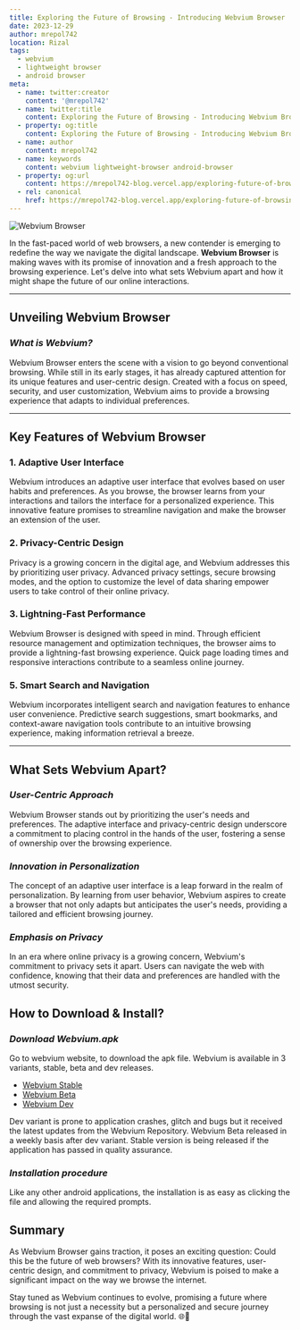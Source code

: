 ```yaml
---
title: Exploring the Future of Browsing - Introducing Webvium Browser
date: 2023-12-29
author: mrepol742
location: Rizal
tags:
  - webvium
  - lightweight browser
  - android browser
meta:
  - name: twitter:creator
    content: '@mrepol742'
  - name: twitter:title
    content: Exploring the Future of Browsing - Introducing Webvium Browser
  - property: og:title
    content: Exploring the Future of Browsing - Introducing Webvium Browser
  - name: author
    content: mrepol742
  - name: keywords
    content: webvium lightweight-browser android-browser
  - property: og:url
    content: https://mrepol742-blog.vercel.app/exploring-future-of-browsing-introducing-webvium-browser/
  - rel: canonical
    href: https://mrepol742-blog.vercel.app/exploring-future-of-browsing-introducing-webvium-browser/
---
```


![Webvium Browser](/blog/images/posts/webvium.jpeg)

In the fast-paced world of web browsers, a new contender is emerging to redefine the way we navigate the digital landscape. **Webvium Browser** is making waves with its promise of innovation and a fresh approach to the browsing experience. Let's delve into what sets Webvium apart and how it might shape the future of our online interactions.

---

## **Unveiling Webvium Browser**

### *What is Webvium?*

Webvium Browser enters the scene with a vision to go beyond conventional browsing. While still in its early stages, it has already captured attention for its unique features and user-centric design. Created with a focus on speed, security, and user customization, Webvium aims to provide a browsing experience that adapts to individual preferences.

---

## **Key Features of Webvium Browser**

### 1. **Adaptive User Interface**

Webvium introduces an adaptive user interface that evolves based on user habits and preferences. As you browse, the browser learns from your interactions and tailors the interface for a personalized experience. This innovative feature promises to streamline navigation and make the browser an extension of the user.

### 2. **Privacy-Centric Design**

Privacy is a growing concern in the digital age, and Webvium addresses this by prioritizing user privacy. Advanced privacy settings, secure browsing modes, and the option to customize the level of data sharing empower users to take control of their online privacy.

### 3. **Lightning-Fast Performance**

Webvium Browser is designed with speed in mind. Through efficient resource management and optimization techniques, the browser aims to provide a lightning-fast browsing experience. Quick page loading times and responsive interactions contribute to a seamless online journey.


### 5. **Smart Search and Navigation**

Webvium incorporates intelligent search and navigation features to enhance user convenience. Predictive search suggestions, smart bookmarks, and context-aware navigation tools contribute to an intuitive browsing experience, making information retrieval a breeze.

---

## **What Sets Webvium Apart?**

### *User-Centric Approach*

Webvium Browser stands out by prioritizing the user's needs and preferences. The adaptive interface and privacy-centric design underscore a commitment to placing control in the hands of the user, fostering a sense of ownership over the browsing experience.

### *Innovation in Personalization*

The concept of an adaptive user interface is a leap forward in the realm of personalization. By learning from user behavior, Webvium aspires to create a browser that not only adapts but anticipates the user's needs, providing a tailored and efficient browsing journey.

### *Emphasis on Privacy*

In an era where online privacy is a growing concern, Webvium's commitment to privacy sets it apart. Users can navigate the web with confidence, knowing that their data and preferences are handled with the utmost security.

## **How to Download & Install?**

### *Download Webvium.apk*

Go to webvium website, to download the apk file. Webvium is available in 3 variants, stable, beta and dev releases.
- [Webvium Stable](https://mrepol742.github.io/webvium)
- [Webvium Beta](https://mrepol742.github.io/webviumbeta)
- [Webvium Dev](https://mrepol742.github.io/webviumdev)

Dev variant is prone to application crashes, glitch and bugs but it received the latest updates from the Webvium Repository. Webvium Beta released in a weekly basis after dev variant. Stable version is being released if the application has passed in quality assurance.

### *Installation procedure*

Like any other android applications, the installation is as easy as clicking the file and allowing the required prompts. 

## **Summary**

As Webvium Browser gains traction, it poses an exciting question: Could this be the future of web browsers? With its innovative features, user-centric design, and commitment to privacy, Webvium is poised to make a significant impact on the way we browse the internet.

Stay tuned as Webvium continues to evolve, promising a future where browsing is not just a necessity but a personalized and secure journey through the vast expanse of the digital world. 🌐🚀